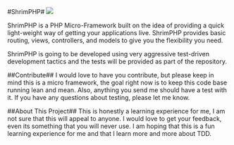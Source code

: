 #ShrimPHP#
<a href="https://github.com/mfrost503/shrimphp"><img src="https://secure.travis-ci.org/mfrost503/shrimphp.png?branch=master"></a>

ShrimPHP is a PHP Micro-Framework built on the idea of providing a quick 
light-weight way of getting your applications live.  ShrimPHP provides basic
routing, views, controllers, and models to give you the flexibility you need.

ShrimPHP is going to be developed using very aggressive test-driven development
tactics and the tests will be provided as part of the repository.

##Contribute##
I would love to have you contribute, but please keep in mind this is a micro
framework, the goal right now is to keep this code base running lean and mean.
Also, anything you send me should have a test with it.  If you have any questions
about testing, please let me know.  

##About This Project##
This is honestly a learning experience for me, I am not sure that this will 
appeal to anyone. I would love to get your feedback, even its something that
you will never use. I am hoping that this is a fun learning experience for me
and that I learn more and more about TDD.
